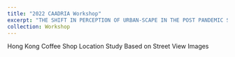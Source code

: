 ```yaml
---
title: "2022 CAADRIA Workshop"
excerpt: "THE SHIFT IN PERCEPTION OF URBAN-SCAPE IN THE POST PANDEMIC SOCIETY <br/><img src='/images/CAADRIA2022.jpg'>"
collection: Workshop
---
```


Hong Kong Coffee Shop Location Study Based on Street View Images 
